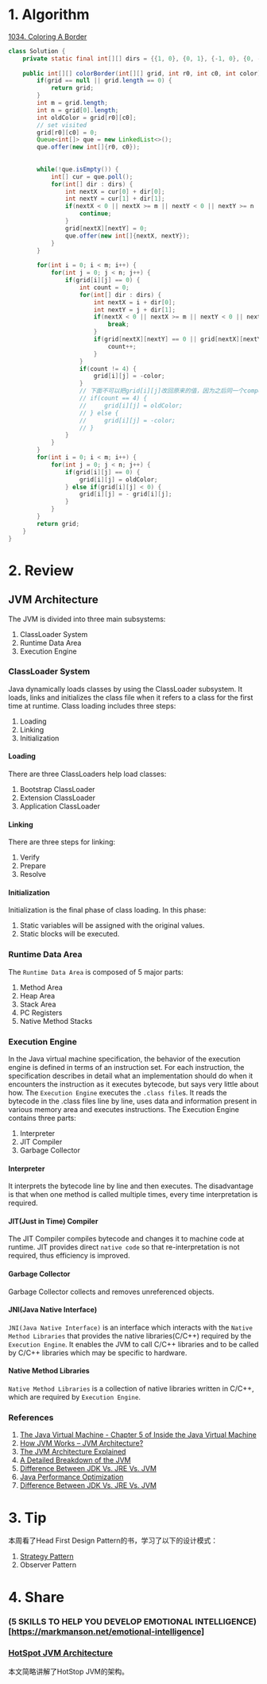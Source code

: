 # 1. Algorithm
[1034. Coloring A Border](https://leetcode.com/problems/coloring-a-border/description/)
```Java
class Solution {
    private static final int[][] dirs = {{1, 0}, {0, 1}, {-1, 0}, {0, -1}};
    
    public int[][] colorBorder(int[][] grid, int r0, int c0, int color) {
        if(grid == null || grid.length == 0) {
            return grid;
        }
        int m = grid.length;
        int n = grid[0].length;
        int oldColor = grid[r0][c0];
        // set visited
        grid[r0][c0] = 0;
        Queue<int[]> que = new LinkedList<>();
        que.offer(new int[]{r0, c0});
        
        
        while(!que.isEmpty()) {
            int[] cur = que.poll();
            for(int[] dir : dirs) {
                int nextX = cur[0] + dir[0];
                int nextY = cur[1] + dir[1];
                if(nextX < 0 || nextX >= m || nextY < 0 || nextY >= n || grid[nextX][nextY] != oldColor) {
                    continue;
                }
                grid[nextX][nextY] = 0;
                que.offer(new int[]{nextX, nextY});
            }
        }
        
        for(int i = 0; i < m; i++) {
            for(int j = 0; j < n; j++) {
                if(grid[i][j] == 0) {
                    int count = 0;
                    for(int[] dir : dirs) {
                        int nextX = i + dir[0];
                        int nextY = j + dir[1];
                        if(nextX < 0 || nextX >= m || nextY < 0 || nextY >= n) {
                            break;
                        }
                        if(grid[nextX][nextY] == 0 || grid[nextX][nextY] == -color) {
                            count++;
                        }
                    }
                    if(count != 4) {
                        grid[i][j] = -color;
                    }
                    // 下面不可以把grid[i][j]改回原来的值，因为之后同一个component的其他格子要判断grid[i][j]是否与自己在同一component中。
                    // if(count == 4) {
                    //     grid[i][j] = oldColor;
                    // } else {
                    //     grid[i][j] = -color;
                    // }
                }
            }
        }
        for(int i = 0; i < m; i++) {
            for(int j = 0; j < n; j++) {
                if(grid[i][j] == 0) {
                    grid[i][j] = oldColor;
                } else if(grid[i][j] < 0) {
                    grid[i][j] = - grid[i][j];
                }
            }
        }
        return grid;
    }
}
```

# 2. Review
## JVM Architecture
The JVM is divided into three main subsystems:
  1. ClassLoader System
  2. Runtime Data Area
  3. Execution Engine

### ClassLoader System
Java dynamically loads classes by using the ClassLoader subsystem. It loads, links and initializes the class file when it refers to a class for the first time at runtime. 
Class loading includes three steps:
  1. Loading
  2. Linking
  3. Initialization

#### Loading
There are three ClassLoaders help load classes:
  1. Bootstrap ClassLoader
  2. Extension ClassLoader
  3. Application ClassLoader
  
#### Linking
There are three steps for linking:
  1. Verify
  2. Prepare
  3. Resolve

#### Initialization
Initialization is the final phase of class loading. In this phase:
  1. Static variables will be assigned with the original values.
  2. Static blocks will be executed.
  
### Runtime Data Area
The `Runtime Data Area` is composed of 5 major parts:
  1. Method Area
  2. Heap Area
  3. Stack Area
  4. PC Registers
  5. Native Method Stacks
  
### Execution Engine
In the Java virtual machine specification, the behavior of the execution engine is defined in terms of an instruction set. For each instruction, the specification describes in detail what an implementation should do when it encounters the instruction as it executes bytecode, but says very little about how.
The `Execution Engine` executes the `.class file`s. It reads the bytecode in the .class files line by line, uses data and information present in various memory area and executes instructions.
The Execution Engine contains three parts:
  1. Interpreter
  2. JIT Compiler
  3. Garbage Collector

#### Interpreter
It interprets the bytecode line by line and then executes. The disadvantage is that when one method is called multiple times, every time interpretation is required.

#### JIT(Just in Time) Compiler
The JIT Compiler compiles bytecode and changes it to machine code at runtime. 
JIT provides direct `native code` so that re-interpretation is not required, thus efficiency is improved.

#### Garbage Collector
Garbage Collector collects and removes unreferenced objects.

#### JNI(Java Native Interface)
`JNI(Java Native Interface)` is an interface which interacts with the `Native Method Libraries` that provides the native libraries(C/C++) required by the `Execution Engine`. It enables the JVM to call C/C++ libraries and to be called by C/C++ libraries which may be specific to hardware.

#### Native Method Libraries
`Native Method Libraries` is a collection of native libraries written in C/C++, which are required by `Execution Engine`.

### References
  1. [The Java Virtual Machine - Chapter 5 of Inside the Java Virtual Machine](https://www.artima.com/insidejvm/ed2/jvmP.html)
  1. [How JVM Works – JVM Architecture?](https://www.geeksforgeeks.org/jvm-works-jvm-architecture/)
  1. [The JVM Architecture Explained](https://dzone.com/articles/jvm-architecture-explained)
  1. [A Detailed Breakdown of the JVM](https://dzone.com/articles/a-detailed-breakdown-of-the-jvm)
  1. [Difference Between JDK Vs. JRE Vs. JVM](https://dzone.com/articles/difference-between-jdk-vs-jre-vs-jvm)
  1. [Java Performance Optimization](https://dzone.com/refcardz/java-performance-optimization?chapter=1)
  1. [Difference Between JDK Vs. JRE Vs. JVM](https://dzone.com/articles/difference-between-jdk-vs-jre-vs-jvm)
# 3. Tip
本周看了Head First Design Pattern的书，学习了以下的设计模式：
  1. [Strategy Pattern](https://github.com/GaoLiaoLiao/Java-Design-Pattern/tree/master/designpattern/src/strategypattern)
  1. Observer Pattern

<!--
1. 使用IntelliJ，在pom文件中，右键 Diagrams -> Show Dependencies 可以生成依赖类图。
2. 使用Spring Boot + MySQL实现基本的CRUD功能。
-->

# 4. Share
### (5 SKILLS TO HELP YOU DEVELOP EMOTIONAL INTELLIGENCE)[https://markmanson.net/emotional-intelligence]

### [HotSpot JVM Architecture](https://dzone.com/articles/a-detailed-breakdown-of-the-jvm)
本文简略讲解了HotStop JVM的架构。

